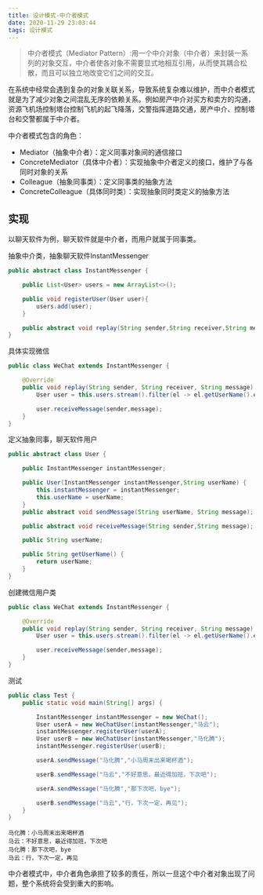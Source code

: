 ```yaml
---
title: 设计模式-中介者模式
date: 2020-11-29 23:03:44
tags: 设计模式
---
```


> 中介者模式（Mediator Pattern）:用一个中介对象（中介者）来封装一系列的对象交互，中介者使各对象不需要显式地相互引用，从而使其耦合松散，而且可以独立地改变它们之间的交互。

在系统中经常会遇到复杂的对象关联关系，导致系统复杂难以维护，而中介者模式就是为了减少对象之间混乱无序的依赖关系。例如房产中介对买方和卖方的沟通，资源飞机场控制塔台控制飞机的起飞降落，交警指挥道路交通，房产中介、控制塔台和交警都属于中介者。

中介者模式包含的角色：
- Mediator（抽象中介者）：定义同事对象间的通信接口
- ConcreteMediator（具体中介者）：实现抽象中介者定义的接口，维护了与各同时对象的关系
- Colleague（抽象同事类）：定义同事类的抽象方法
- ConcreteColleague（具体同时类）：实现抽象同时类定义的抽象方法

<!--more-->
## 实现
以聊天软件为例，聊天软件就是中介者，而用户就属于同事类。 

抽象中介类，抽象聊天软件InstantMessenger
```java
public abstract class InstantMessenger {

    public List<User> users = new ArrayList<>();

    public void registerUser(User user){
        users.add(user);
    }

    public abstract void replay(String sender,String receiver,String message);
}

```
具体实现微信
```java
public class WeChat extends InstantMessenger {

    @Override
    public void replay(String sender, String receiver, String message) {
        User user = this.users.stream().filter(el -> el.getUserName().equals(receiver)).findFirst().orElse(null);

        user.receiveMessage(sender,message);
    }
}

```
定义抽象同事，聊天软件用户
```java
public abstract class User {

    public InstantMessenger instantMessenger;

    public User(InstantMessenger instantMessenger,String userName) {
        this.instantMessenger = instantMessenger;
        this.userName = userName;
    }
    public abstract void sendMessage(String userName, String message);

    public abstract void receiveMessage(String sender,String message);

    public String userName;

    public String getUserName() {
        return userName;
    }
}
```

创建微信用户类
```java
public class WeChat extends InstantMessenger {

    @Override
    public void replay(String sender, String receiver, String message) {
        User user = this.users.stream().filter(el -> el.getUserName().equals(receiver)).findFirst().orElse(null);

        user.receiveMessage(sender,message);
    }
}
```

测试
```java
public class Test {
    public static void main(String[] args) {

        InstantMessenger instantMessenger = new WeChat();
        User userA = new WeChatUser(instantMessenger,"马云");
        instantMessenger.registerUser(userA);
        User userB = new WeChatUser(instantMessenger,"马化腾");
        instantMessenger.registerUser(userB);

        userA.sendMessage("马化腾","小马周末出来喝杯酒");

        userB.sendMessage("马云","不好意思，最近得加班，下次吧");

        userA.sendMessage("马化腾","那下次吧，bye");

        userB.sendMessage("马云","行，下次一定，再见");
    }
}
```

```
马化腾：小马周末出来喝杯酒
马云：不好意思，最近得加班，下次吧
马化腾：那下次吧，bye
马云：行，下次一定，再见
```
中介者模式中，中介者角色承担了较多的责任，所以一旦这个中介者对象出现了问题，整个系统将会受到重大的影响。


